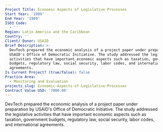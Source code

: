 ```yaml
---
Project Title: Economic Aspects of Legislative Processes
Start Year: '1989'
End Year: '1989'
ISO3 Code:
  - ''
Region: Latin America and the Caribbean
Country: ''
Client/ Donor: USAID
Brief Description: >-
  DevTech prepared the economic analysis of a project paper under preparation by
  USAID's Office of Democratic Initiative. The study addressed the legislative
  activities that have important economic aspects such as taxation, government
  budgets, regulatory law, social security, labor codes, and international
  agreements.
Is Current Project? (true/false): false
Practice Area:
  - Monitoring and Evaluation
projects_slug: Economic-Aspects-of-Legislative-Processes
Contract Value USD: '7000.00'
---
```

DevTech prepared the economic analysis of a project paper under preparation by USAID's Office of Democratic Initiative. The study addressed the legislative activities that have important economic aspects such as taxation, government budgets, regulatory law, social security, labor codes, and international agreements.